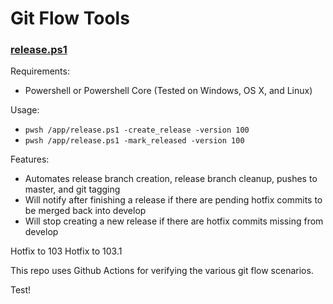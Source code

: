# Git Flow Tools

### [release.ps1](./release.ps1)

Requirements:
- Powershell or Powershell Core (Tested on Windows, OS X, and Linux)

Usage:

- `pwsh /app/release.ps1 -create_release -version 100`
- `pwsh /app/release.ps1 -mark_released -version 100`

Features:

- Automates release branch creation, release branch cleanup, pushes to master, and git tagging
- Will notify after finishing a release if there are pending hotfix commits to be merged back into develop
- Will stop creating a new release if there are hotfix commits missing from develop

Hotfix to 103
Hotfix to 103.1

This repo uses Github Actions for verifying the various git flow scenarios.


Test!
